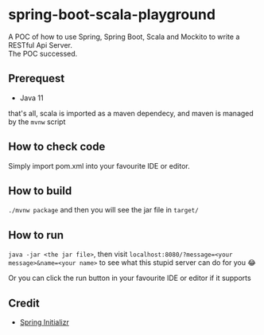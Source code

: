 # spring-boot-scala-playground

A POC of how to use Spring, Spring Boot, Scala and Mockito to write a RESTful Api Server.  
The POC successed.

## Prerequest

- Java 11

that's all, scala is imported as a maven dependecy, and maven is managed by the `mvnw` script

## How to check code

Simply import pom.xml into your favourite IDE or editor.

## How to build

`./mvnw package` and then you will see the jar file in `target/`

## How to run

`java -jar <the jar file>`, then visit `localhost:8080/?message=<your message>&name=<your name>` to see what this stupid server can do for you 😂

Or you can click the run button in your favourite IDE or editor if it supports

## Credit

- [Spring Initializr](https://start.spring.io/)